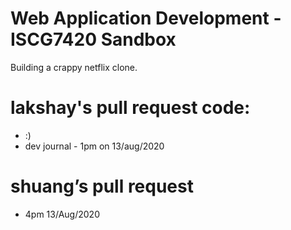 # Web Application Development - ISCG7420 Sandbox

Building a crappy netflix clone.



# lakshay's pull request code:
- :)
- dev journal - 1pm on 13/aug/2020


# shuang’s pull request
- 4pm 13/Aug/2020
